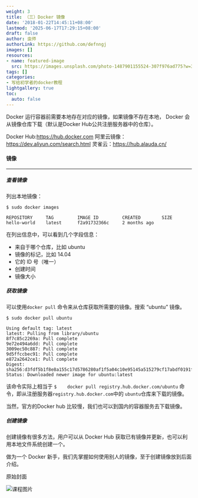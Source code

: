 ```yaml
---
weight: 3
title: （三）Docker 镜像
date: '2018-01-22T14:45:11+08:00'
lastmod: '2025-06-17T17:29:15+08:00'
draft: false
author: 虫师
authorLink: https://github.com/defnngj
images: []
resources:
- name: featured-image
  src: https://images.unsplash.com/photo-1487901155524-307f976ad775?w=300
tags: []
categories:
- 写给初学者的docker教程
lightgallery: true
toc:
  auto: false
---
```





Docker 运行容器前需要本地存在对应的镜像，如果镜像不存在本地， Docker	会从镜像仓库下载（默认是Docker Hub公共注册服务器中的仓库）。

Docker Hub:https://hub.docker.com
阿里云镜像：https://dev.aliyun.com/search.html
灵雀云：https://hub.alauda.cn/

#### 镜像
---


##### 查看镜像

列出本地镜像：
```
$ sudo docker images

REPOSITORY     TAG         IMAGE ID         CREATED        SIZE
hello-world    latest      f2a91732366c     2 months ago
```

在列出信息中，可以看到几个字段信息：

* 来自于哪个仓库，比如	ubuntu
* 镜像的标记，比如	14.04
* 它的 	ID	号（唯一）
* 创建时间
* 镜像大小


##### 获取镜像

可以使用`docker pull` 命令来从仓库获取所需要的镜像。搜索 “ubuntu” 镜像。

```
$ sudo docker pull ubuntu

Using default tag: latest
latest: Pulling from library/ubuntu
8f7c85c2269a: Pull complete
9e72e494a6dd: Pull complete
3009ec50c887: Pull complete
9d5ffccbec91: Pull complete
e872a2642ce1: Pull complete
Digest: sha256:d3fdf5b1f8e8a155c17d5786280af1f5a04c10e95145a515279cf17abdf0191f
Status: Downloaded newer image for ubuntu:latest
```
该命令实际上相当于 `$	docker pull registry.hub.docker.com/ubuntu` 命令，即从注册服务器`registry.hub.docker.com`中的 `ubuntu`仓库来下载的镜像。

当然，官方的Docker hub 比较慢，我们也可以到国内的容器服务去下载镜像。


##### 创建镜像

创建镜像有很多方法，用户可以从 Docker Hub 获取已有镜像并更新，也可以利用本地文件系统创建一个。

做为一个 Docker 新手，我们先掌握如何使用别人的镜像，至于创建镜像放到后面介绍。




原始封面

![课程图片](https://images.unsplash.com/photo-1487901155524-307f976ad775?w=300)

